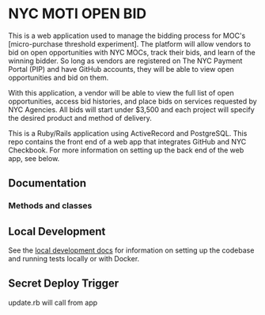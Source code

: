 # NYC MOTI OPEN BID

This is a web application used to manage the bidding process for MOC's
[micro-purchase threshold
experiment]. The
platform will allow vendors to bid on open opportunities with NYC MOCs, track their
bids, and learn of the winning bidder. So long as vendors are registered on
The NYC Payment Portal (PIP) and have GitHub accounts, they will be able to
view open opportunities and bid on them.

With this application, a vendor will be able to view the full list of open
opportunities, access bid histories, and place bids on services
requested by NYC Agencies. All bids will start under $3,500 and each project will specify
the desired product and method of delivery.

This is a Ruby/Rails application using ActiveRecord and PostgreSQL. This repo
contains the front end of a web app that integrates GitHub and NYC Checkbook. For more
information on setting up the back end of the web app, see below.

## Documentation

### Methods and classes

## Local Development

See the [local development docs](docs/local_development.md) for information on
setting up the codebase and running tests locally or with Docker.

## Secret Deploy Trigger
update.rb will call from app
